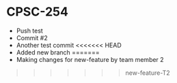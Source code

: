 # CPSC-254
- Push test
- Commit #2
- Another test commit
<<<<<<< HEAD
- Added new branch
=======
- Making changes for new-feature by team member 2
>>>>>>> new-feature-T2
